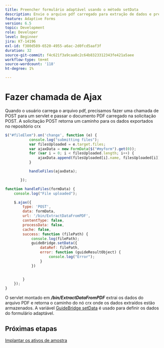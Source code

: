 ```yaml
---
title: Preencher formulário adaptável usando o método setData
description: Envie o arquivo pdf carregado para extração de dados e preencha o formulário adaptável com os dados extraídos
feature: Adaptive Forms
version: 6.5
topic: Development
role: Developer
level: Beginner
jira: KT-14196
exl-id: f380d589-6520-4955-a6ac-2d0fcd5aaf3f
duration: 32
source-git-commit: f4c621f3a9caa8c2c64b8323312343fe421a5aee
workflow-type: tm+mt
source-wordcount: '118'
ht-degree: 1%

---
```


# Fazer chamada de Ajax

Quando o usuário carrega o arquivo pdf, precisamos fazer uma chamada de POST para um servlet e passar o documento PDF carregado na solicitação POST. A solicitação POST retorna um caminho para os dados exportados no repositório crx

```javascript
$("#fileElem").on('change', function (e) {
           console.log("submitting files");
           var filesUploaded = e.target.files;
           var ajaxData = new FormData($("#myform").get(0));
           for (var i = 0; i < filesUploaded.length; i++) {
               ajaxData.append(filesUploaded[i].name, filesUploaded[i]);
           }

           handleFiles(ajaxData);

       });

function handleFiles(formData) {
    console.log("File uploaded");

    $.ajax({
        type: 'POST',
        data: formData,
        url: '/bin/ExtractDataFromPDF',
        contentType: false,
        processData: false,
        cache: false,
        success: function (filePath) {
            console.log(filePath);
            guideBridge.setData({
                dataRef: filePath,
                error: function (guideResultObject) {
                    console.log("Error");
                }
            })
            

        }
    });
}
```

O servlet montado em **_/bin/ExtractDataFromPDF_** extrai os dados do arquivo PDF e retorna o caminho do nó crx onde os dados extraídos estão armazenados.
A variável [GuideBridge setData](https://developer.adobe.com/experience-manager/reference-materials/6-5/forms/javascript-api/GuideBridge.html#setData__anchor) é usado para definir os dados do formulário adaptável.

## Próximas etapas

[Implantar os ativos de amostra](./test-the-solution.md)
